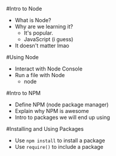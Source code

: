 #Intro to Node

* What is Node?
* Why are we learning it?
    * It's popular.
    * JavaScript (i guess)
* It doesn't matter lmao

#Using Node

* Interact with Node Console
* Run a file with Node
    - node <filename>

#Intro to NPM

* Define NPM (node package manager)
* Explain why NPM is awesome
* Intro to packages we will end up using

#Installing and Using Packages

* Use `npm install` to install a package
* Use `require()` to include a package